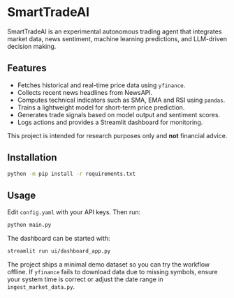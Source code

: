 # SmartTradeAI

SmartTradeAI is an experimental autonomous trading agent that integrates market
data, news sentiment, machine learning predictions, and LLM-driven decision
making.

## Features
- Fetches historical and real-time price data using `yfinance`.
- Collects recent news headlines from NewsAPI.
- Computes technical indicators such as SMA, EMA and RSI using `pandas`.
- Trains a lightweight model for short-term price prediction.
- Generates trade signals based on model output and sentiment scores.
- Logs actions and provides a Streamlit dashboard for monitoring.

This project is intended for research purposes only and **not** financial advice.

## Installation
```bash
python -m pip install -r requirements.txt
```

## Usage
Edit `config.yaml` with your API keys. Then run:
```bash
python main.py
```

The dashboard can be started with:
```bash
streamlit run ui/dashboard_app.py
```

The project ships a minimal demo dataset so you can try the workflow offline.
If `yfinance` fails to download data due to missing symbols, ensure your system
time is correct or adjust the date range in `ingest_market_data.py`.

